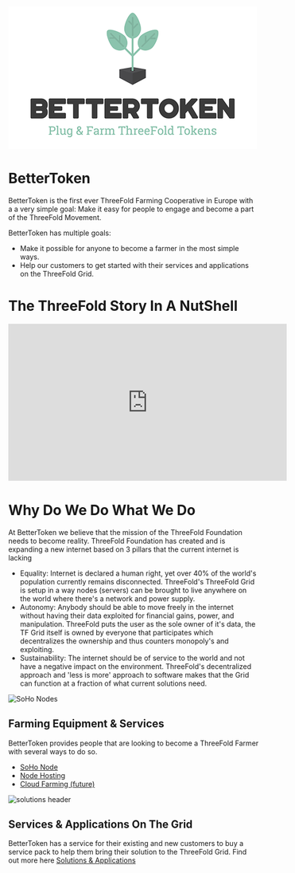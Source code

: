 ![bt logo](Full-Logo-Dark.png)

# BetterToken

BetterToken is the first ever ThreeFold Farming Cooperative in Europe with a a very simple goal: Make it easy for people to engage and become a part of the ThreeFold Movement. 

BetterToken has multiple goals:
- Make it possible for anyone to become a farmer in the most simple ways. 
- Help our customers to get started with their services and applications on the ThreeFold Grid.

# The ThreeFold Story In A NutShell
<iframe width="560" height="315" src="https://www.youtube.com/embed/AAV4yYZ_P3k" frameborder="0" allow="accelerometer; autoplay; encrypted-media; gyroscope; picture-in-picture" allowfullscreen></iframe>

# Why Do We Do What We Do

At BetterToken we believe that the mission of the ThreeFold Foundation needs to become reality.
ThreeFold Foundation has created and is expanding a new internet based on 3 pillars that the current internet is lacking

- Equality: Internet is declared a human right, yet over 40% of the world's population currently remains disconnected. ThreeFold's ThreeFold Grid is setup in a way nodes (servers) can be brought to live anywhere on the world where there's a network and power supply.
- Autonomy: Anybody should be able to move freely in the internet without having their data exploited for financial gains, power, and manipulation. ThreeFold puts the user as the sole owner of it's data, the TF Grid itself is owned by everyone that participates which decentralizes the ownership and thus counters monopoly's and exploiting.
- Sustainability: The internet should be of service to the world and not have a negative impact on the environment. ThreeFold's decentralized approach and 'less is more' approach to software makes that the Grid can function at a fraction of what current solutions need.

![SoHo Nodes](soho_nodes.jpg)
## Farming Equipment & Services
BetterToken provides people that are looking to become a ThreeFold Farmer with several ways to do so.
- [SoHo Node](soho_nodes.md)
- [Node Hosting](node_hosting.md)
- [Cloud Farming (future)](cloudfarming.md)


![solutions header](smallsolutionsheader.png)
## Services & Applications On The Grid
BetterToken has a service for their existing and new customers to buy a service pack to help them bring their solution to the ThreeFold Grid.
Find out more here [Solutions & Applications](solutions_applications.md)

